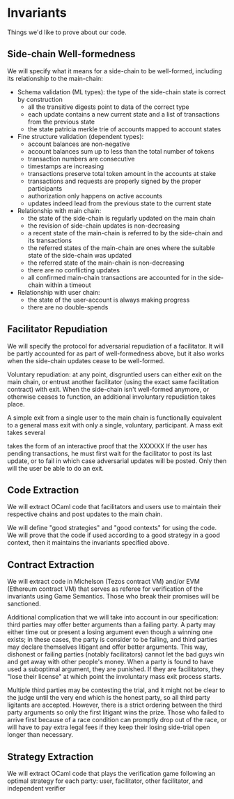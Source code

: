 # Invariants

Things we'd like to prove about our code.

## Side-chain Well-formedness

We will specify what it means for a side-chain to be well-formed,
including its relationship to the main-chain:

  * Schema validation (ML types): the type of the side-chain state is correct by construction
    * all the transitive digests point to data of the correct type
    * each update contains a new current state and a list of transactions from the previous state
    * the state patricia merkle trie of accounts mapped to account states
  * Fine structure validation (dependent types):
    * account balances are non-negative
    * account balances sum up to less than the total number of tokens
    * transaction numbers are consecutive
    * timestamps are increasing
    * transactions preserve total token amount in the accounts at stake
    * transactions and requests are properly signed by the proper participants
    * authorization only happens on active accounts
    * updates indeed lead from the previous state to the current state
  * Relationship with main chain:
    * the state of the side-chain is regularly updated on the main chain
    * the revision of side-chain updates is non-decreasing
    * a recent state of the main-chain is referred to by the side-chain and its transactions
    * the referred states of the main-chain are ones where the suitable state of the side-chain was updated
    * the referred state of the main-chain is non-decreasing
    * there are no conflicting updates
    * all confirmed main-chain transactions are accounted for in the side-chain within a timeout
  * Relationship with user chain:
    * the state of the user-account is always making progress
    * there are no double-spends


## Facilitator Repudiation

We will specify the protocol for adversarial repudiation of a facilitator.
It will be partly accounted for as part of well-formedness above,
but it also works when the side-chain updates cease to be well-formed.

Voluntary repudiation: at any point, disgruntled users can either exit on the main chain,
or entrust another facilitator (using the exact same facilitation contract) with exit.
When the side-chain isn't well-formed anymore, or otherwise ceases to function,
an additional involuntary repudiation takes place.

A simple exit from a single user to the main chain is functionally equivalent
to a general mass exit with only a single, voluntary, participant.
A mass exit takes several

takes the form of
an interactive proof that the XXXXXX
If the user has pending transactions, he must first wait for the facilitator to post its last update,
or to fail in which case adversarial updates will be posted.
Only then will the user be able to do an exit.


## Code Extraction

We will extract OCaml code that facilitators and users use to maintain their respective chains
and post updates to the main chain.

We will define "good strategies" and "good contexts" for using the code.
We will prove that the code if used according to a good strategy in a good context,
then it maintains the invariants specified above.


## Contract Extraction

We will extract code in Michelson (Tezos contract VM) and/or EVM (Ethereum contract VM)
that serves as referee for verification of the invariants using Game Semantics.
Those who break their promises will be sanctioned.

Additional complication that we will take into account in our specification:
third parties may offer better arguments than a failing party.
A party may either time out or present a losing argument even though a winning one exists;
in these cases, the party is consider to be failing, and
third parties may declare themselves litigant and offer better arguments.
This way, dishonest or failing parties (notably facilitators) cannot let the bad guys win
and get away with other people's money.
When a party is found to have used a suboptimal argument, they are punished.
If they are facilitators, they "lose their license" at which point
the involuntary mass exit process starts.

Multiple third parties may be contesting the trial, and it might not be clear to the judge
until the very end which is the honest party, so all third party ligitants are accepted.
However, there is a strict ordering between the third party arguments
so only the first litigant wins the prize.
Those who failed to arrive first because of a race condition can promptly drop out of the race,
or will have to pay extra legal fees if they keep their losing side-trial open longer than necessary.


## Strategy Extraction

We will extract OCaml code that plays the verification game following an optimal strategy
for each party: user, facilitator, other facilitator, and independent verifier
